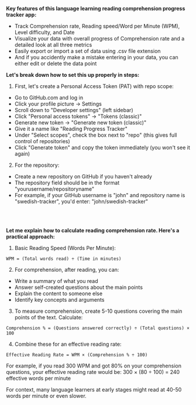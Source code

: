 <b>Key features of this language learning reading comprehension progress tracker app:</b>
- Track Comprehension rate, Reading speed/Word per Minute (WPM), Level difficulty, and Date
- Visualize your data with overall progress of Comprehension rate and a detailed look at all three metrics
- Easily export or import a set of data using .csv file extension
- And if you accidently make a mistake entering in your data, you can either edit or delete the data point

<b>Let's break down how to set this up properly in steps:</b>
1. First, let's create a Personal Access Token (PAT) with repo scope:

- Go to GitHub.com and log in
- Click your profile picture → Settings
- Scroll down to "Developer settings" (left sidebar)
- Click "Personal access tokens" → "Tokens (classic)"
- Generate new token → "Generate new token (classic)"
- Give it a name like "Reading Progress Tracker"
- Under "Select scopes", check the box next to "repo" (this gives full control of repositories)
- Click "Generate token" and copy the token immediately (you won't see it again)

2. For the repository:

- Create a new repository on GitHub if you haven't already
- The repository field should be in the format "yourusername/repositoryname"
- For example, if your GitHub username is "john" and repository name is "swedish-tracker", you'd enter: "john/swedish-tracker"

<br></br>

<b>Let me explain how to calculate reading comprehension rate. Here's a practical approach:</b>

1. Basic Reading Speed (Words Per Minute):
```
WPM = (Total words read) ÷ (Time in minutes)
```

2. For comprehension, after reading, you can:
- Write a summary of what you read
- Answer self-created questions about the main points
- Explain the content to someone else
- Identify key concepts and arguments

3. To measure comprehension, create 5-10 questions covering the main points of the text. Calculate:
```
Comprehension % = (Questions answered correctly) ÷ (Total questions) × 100
```

4. Combine these for an effective reading rate:
```
Effective Reading Rate = WPM × (Comprehension % ÷ 100)
```

For example, if you read 300 WPM and got 80% on your comprehension questions, your effective reading rate would be:
300 × (80 ÷ 100) = 240 effective words per minute

For context, many language learners at early stages might read at 40-50 words per minute or even slower.

